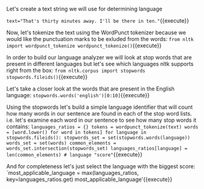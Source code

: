 Let's create a text string we will use for determining language

`text="That's thirty minutes away. I'll be there in ten."`{{execute}}

Now, let's tokenize the text using the WordPunct tokenizer because we would like the punctuation marks to be exluded from the words:
`from nltk import wordpunct_tokenize
wordpunct_tokenize()`{{execute}}

In order to build our language analyzer we will look at stop words that are present in different languages but let's see
which languages nltk supports right from the box:
`from nltk.corpus import stopwords
stopwords.fileids()`{{execute}}

Let's take a closer look at the words that are present in the English language:
`stopwords.words('english')[0:10]`{{execute}}

Using the stopwords let's build a simple language identifier that will count how many words in our sentence are found
in each of the stop word lists. i.e. let's examine each word in our sentence to see how many stop words it contains:
`languages_ratios = {}
tokens = wordpunct_tokenize(text)
words = [word.lower() for word in tokens]
for language in stopwords.fileids():
    stopwords_set = set(stopwords.words(language))
    words_set = set(words)
    common_elements = words_set.intersection(stopwords_set)
    languages_ratios[language] = len(common_elements) # language "score"`{{execute}}

And for completeness let's just select the language with the biggest score:
`most_applicable_language = max(languages_ratios, key=languages_ratios.get)
most_applicable_language'{{execute}}

